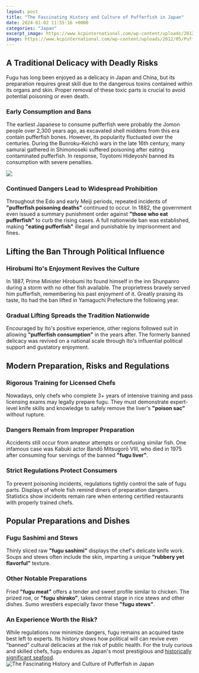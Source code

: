 ```yaml
---
layout: post
title: "The Fascinating History and Culture of Pufferfish in Japan"
date: 2024-01-02 11:55:16 +0000
categories: "Japan"
excerpt_image: https://www.kcpinternational.com/wp-content/uploads/2012/05/Puffer-fish.jpg
image: https://www.kcpinternational.com/wp-content/uploads/2012/05/Puffer-fish.jpg
---
```


## A Traditional Delicacy with Deadly Risks
Fugu has long been enjoyed as a delicacy in Japan and China, but its preparation requires great skill due to the dangerous toxins contained within its organs and skin. Proper removal of these toxic parts is crucial to avoid potential poisoning or even death. 
### Early Consumption and Bans
The earliest Japanese to consume pufferfish were probably the Jomon people over 2,300 years ago, as excavated shell middens from this era contain pufferfish bones. However, its popularity fluctuated over the centuries. During the Bunroku-Keichō wars in the late 16th century, many samurai gathered in Shimonoseki suffered poisoning after eating contaminated pufferfish. In response, Toyotomi Hideyoshi banned its consumption with severe penalties. 

![](https://rimage.gnst.jp/livejapan.com/public/article/detail/a/00/00/a0000349/img/en/a0000349_parts_5850fd56dfd17.jpg?20170428103434&amp;q=80)
### Continued Dangers Lead to Widespread Prohibition
Throughout the Edo and early Meiji periods, repeated incidents of **"pufferfish poisoning deaths"** continued to occur. In 1882, the government even issued a summary punishment order against **"those who eat pufferfish"** to curb the rising cases. A full nationwide ban was established, making **"eating pufferfish"** illegal and punishable by imprisonment and fines. 
## Lifting the Ban Through Political Influence
### Hirobumi Ito's Enjoyment Revives the Culture
In 1887, Prime Minister Hirobumi Ito found himself in the inn Shunpanro during a storm with no other fish available. The proprietress bravely served him pufferfish, remembering his past enjoyment of it. Greatly praising its taste, Ito had the ban lifted in Yamaguchi Prefecture the following year.
### Gradual Lifting Spreads the Tradition Nationwide 
Encouraged by Ito's positive experience, other regions followed suit in allowing **"pufferfish consumption"** in the years after. The formerly banned delicacy was revived on a national scale through Ito's influential political support and gustatory enjoyment.
## Modern Preparation, Risks and Regulations  
### Rigorous Training for Licensed Chefs
Nowadays, only chefs who complete 3+ years of intensive training and pass licensing exams may legally prepare fugu. They must demonstrate expert-level knife skills and knowledge to safely remove the liver's **"poison sac"** without rupture. 
### Dangers Remain from Improper Preparation
Accidents still occur from amateur attempts or confusing similar fish. One infamous case was Kabuki actor Bandō Mitsugorō VIII, who died in 1975 after consuming four servings of the banned **"fugu liver"**. 
### Strict Regulations Protect Consumers
To prevent poisoning incidents, regulations tightly control the sale of fugu parts. Displays of whole fish remind diners of preparation dangers. Statistics show incidents remain rare when entering certified restaurants with properly trained chefs.
## Popular Preparations and Dishes
### Fugu Sashimi and Stews 
Thinly sliced raw **"fugu sashimi"** displays the chef's delicate knife work. Soups and stews often include the skin, imparting a unique **“rubbery yet flavorful”** texture. 
### Other Notable Preparations
Fried **"fugu meat"** offers a tender and sweet profile similar to chicken. The prized roe, or **"fugu shirako"**, takes central stage in rice stews and other dishes. Sumo wrestlers especially favor these **"fugu stews"**.
### An Experience Worth the Risk?
While regulations now minimize dangers, fugu remains an acquired taste best left to experts. Its history shows how political will can revive even "banned" cultural delicacies at the risk of public health. For the truly curious and skilled chefs, fugu endures as Japan's most prestigious and [historically significant seafood](https://ustoday.github.io/2024-01-08-comment-fut-gouvern-xe9e-l-italie-par-l-espagne-pendant-la-renaissance/).
![The Fascinating History and Culture of Pufferfish in Japan](https://www.kcpinternational.com/wp-content/uploads/2012/05/Puffer-fish.jpg)